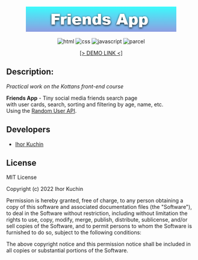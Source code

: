 <p align="center">
  <img src="readme-title.png" width="400" alt="Title">
</p>

<p align="center">
  <img src="https://img.shields.io/badge/-html-red" alt="html">
  <img src="https://img.shields.io/badge/-css-blue" alt="css">
  <img src="https://img.shields.io/badge/-javascript-yellow" alt="javascript">
  <img src="https://img.shields.io/badge/-parcel-lightyellow" alt="parcel">
</p>

<p align="center">
  <a href="https://ik-web.github.io/friends-app/">
    [> DEMO LINK <]
  </a> 
</p>

## Description:

*Practical work on the Kottans front-end course*

**Friends App** - Tiny social media friends search page <br>
with user cards, search, sorting and filtering by age, name, etc. <br>
Using the [Random User API](https://randomuser.me/).

## Developers

- [Ihor Kuchin](https://github.com/ik-web)

## License

MIT License

Copyright (c) 2022 Ihor Kuchin

Permission is hereby granted, free of charge, to any person obtaining a copy
of this software and associated documentation files (the "Software"), to deal
in the Software without restriction, including without limitation the rights
to use, copy, modify, merge, publish, distribute, sublicense, and/or sell
copies of the Software, and to permit persons to whom the Software is
furnished to do so, subject to the following conditions:

The above copyright notice and this permission notice shall be included in all
copies or substantial portions of the Software.
